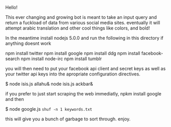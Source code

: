 Hello!

This ever changing and growing bot is meant to take an input query and return a fuckload of data from various social media sites. eventually it will attempt arabic translation and other cool things like colors, and bold!

In the meantime install nodejs 5.0.0 and run the following in this directory if anything doesnt work

npm install twitter
npm install google
npm install ddg
npm install facebook-search
npm install node-irc
npm install tumblr

you will then need to put your facebook api client and secret keys as well as your twitter api keys into the apropriate configuration directives.

$ node isis.js allahu& node isis.js ackbar&


if you prefer to just start scraping the web immediatly, npkm install google and then 

$ node google.js `shuf -n 1 keywords.txt`


this will give you a bunch of garbage to sort through. enjoy.
